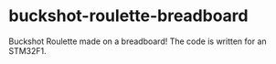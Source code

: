 # buckshot-roulette-breadboard
Buckshot Roulette made on a breadboard! The code is written for an STM32F1.
